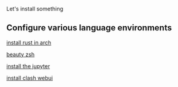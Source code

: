 Let's install something

## Configure various language environments

[install rust in arch](./rust_install.sh)

[beauty zsh](./beauty_zsh.md)

[install the jupyter](./jupyter_install.md)

[install clash webui](./clash_webui.md)


